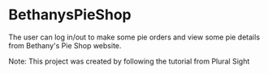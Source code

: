 # BethanysPieShop
The user can log in/out to make some pie orders and view some pie details from Bethany's Pie Shop website.

Note: This project was created by following the tutorial from Plural Sight
